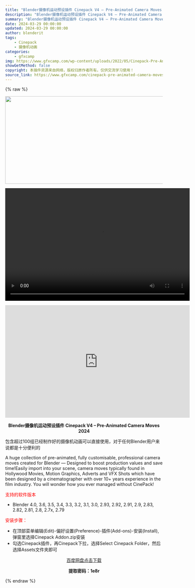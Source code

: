 ```yaml
---
title: "Blender摄像机运动预设插件 Cinepack V4 – Pre-Animated Camera Moves 2024"
description: "Blender摄像机运动预设插件 Cinepack V4 – Pre-Animated Camera Moves 2024 包含超过100组已经制作好的摄像机动画可以直接使用，对于任何Bl..."
summary: "Blender摄像机运动预设插件 Cinepack V4 – Pre-Animated Camera Moves 2024 包含超过100组已经制作好的摄像机动画可以直接使用，对于任何Bl..."
date: 2024-03-29 00:00:00
updated: 2024-03-29 00:00:00
author: blenderit
tags: 
    - Cinepack
    - 摄像机动画
categories:
    - gfxcamp
img: https://www.gfxcamp.com/wp-content/uploads/2022/05/Cinepack-Pre-Animated-Camera-Moves-2022.jpg
showGetMethod: false
copyright: 本插件资源来自网络，版权归原作者所有，仅供交流学习使用！
source_link: https://www.gfxcamp.com/cinepack-pre-animated-camera-moves/
---
```


{% raw %}
<div><p><img decoding="async" class="aligncenter size-full wp-image-103777" src="https://www.gfxcamp.com/wp-content/uploads/2022/05/Cinepack-Pre-Animated-Camera-Moves-2022.jpg" data-src="https://www.gfxcamp.com/wp-content/uploads/2022/05/Cinepack-Pre-Animated-Camera-Moves-2022.jpg" alt="" width="590" height="280" data-srcset="https://www.gfxcamp.com/wp-content/uploads/2022/05/Cinepack-Pre-Animated-Camera-Moves-2022.jpg 590w, https://www.gfxcamp.com/wp-content/uploads/2022/05/Cinepack-Pre-Animated-Camera-Moves-2022-150x71.jpg 150w" data-sizes="(max-width: 590px) 100vw, 590px"><br>
</p><center><div style="width: 590px;" class="wp-video"><!--[if lt IE 9]><script>document.createElement('video');</script><![endif]-->
<video class="wp-video-shortcode" id="video-103776-1" width="590" height="360" preload="true" controls="controls"><source type="video/mp4" src="http://cloud.video.taobao.com/play/u/null/p/1/e/6/t/1/455699386365.mp4?_=1"></source><a href="http://cloud.video.taobao.com/play/u/null/p/1/e/6/t/1/455699386365.mp4">http://cloud.video.taobao.com/play/u/null/p/1/e/6/t/1/455699386365.mp4</a></video></div></center><p style="text-align: center;"><iframe loading="lazy" src="https://player.youku.com/embed/XNTg3MDc5MTgyNA==" width="590" height="360" frameborder="0" allowfullscreen="allowfullscreen" data-mce-fragment="1"></iframe></p><p style="text-align: center;"><strong>Blender摄像机运动预设插件 Cinepack V4 – Pre-Animated Camera Moves 2024</strong></p><p>包含超过100组已经制作好的摄像机动画可以直接使用，对于任何Blender用户来说都是十分便利的</p><p>A huge collection of pre-animated, fully customisable, professional camera moves created for Blender — Designed to boost production values and save time!Easily import into your scene, camera moves typically found in Hollywood Movies, Motion Graphics, Adverts and VFX Shots which have been designed by a cinematographer with over 10+ years experience in the film industry. You will wonder how you ever managed without CinePack!</p><p><span style="color: #ff0000;">支持的软件版本</span></p><ul>
<li>Blender 4.0, 3.6, 3.5, 3.4, 3.3, 3.2, 3.1, 3.0, 2.93, 2.92, 2.91, 2.9, 2.83, 2.82, 2.81, 2.8, 2.7x, 2.79</li>
</ul><p><span style="color: #ff0000;">安装步骤：</span></p><ul>
<li>在顶部菜单编辑(Edit)-偏好设置(Preference)-插件(Add-ons)-安装(Install),弹窗里选择Cinepack Addon.zip安装</li>
<li>勾选Cinepack插件，再Cinepack下拉，选择Select Cinepack Folder，然后选择Assets文件夹即可</li>
</ul><p style="text-align: center;"><a class="maxbutton-3 maxbutton maxbutton-baidu" target="_blank" rel="noopener" href="https://pan.baidu.com/s/1oyejqc70vVl2s-NGJWSCMg?pwd=1e8r"><span class="mb-text">百度网盘点击下载</span></a></p><p style="text-align: center;"><strong>提取密码：1e8r</strong></p></div>
<div style="display: none">gfxcamp</div>
{% endraw %}